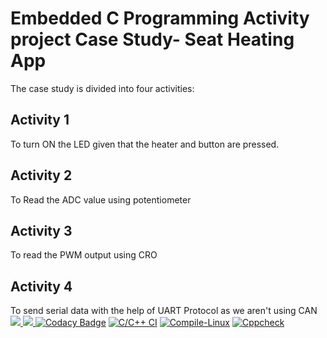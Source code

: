# Embedded C Programming Activity project Case Study- Seat Heating App
The case study is divided into four activities:
 
## Activity 1  
To turn ON the LED given that the heater and button are pressed.
## Activity 2
To Read the ADC value using potentiometer
## Activity 3
To read the PWM output using CRO
## Activity 4
To send serial data with the help of UART Protocol as we aren't using CAN
<a href="https://frontend.code-inspector.com/public/user/github/Shirishameda25">
<img src="https://www.code-inspector.com/project/28761/score/svg"/>
 <img src ="https://www.code-inspector.com/project/28761/status/svg"/>
</a>
[![Codacy Badge](https://app.codacy.com/project/badge/Grade/bcbd64e053d348d6bdeadc64c6e8ada0)](https://www.codacy.com/gh/Shirishameda25/Stepin_Embeddedhotseat/dashboard?utm_source=github.com&amp;utm_medium=referral&amp;utm_content=Shirishameda25/Stepin_Embeddedhotseat&amp;utm_campaign=Badge_Grade)
[![C/C++ CI](https://github.com/Shirishameda25/Stepin_Embeddedhotseat/actions/workflows/c-build.yml/badge.svg)](https://github.com/Shirishameda25/Stepin_Embeddedhotseat/actions/workflows/c-build.yml)
[![Compile-Linux](https://github.com/Shirishameda25/Stepin_Embeddedhotseat/actions/workflows/Compile.yml/badge.svg)](https://github.com/Shirishameda25/Stepin_Embeddedhotseat/actions/workflows/Compile.yml)
[![Cppcheck](https://github.com/Shirishameda25/Stepin_Embeddedhotseat/actions/workflows/CodeQuality.yml/badge.svg)](https://github.com/Shirishameda25/Stepin_Embeddedhotseat/actions/workflows/CodeQuality.yml)
